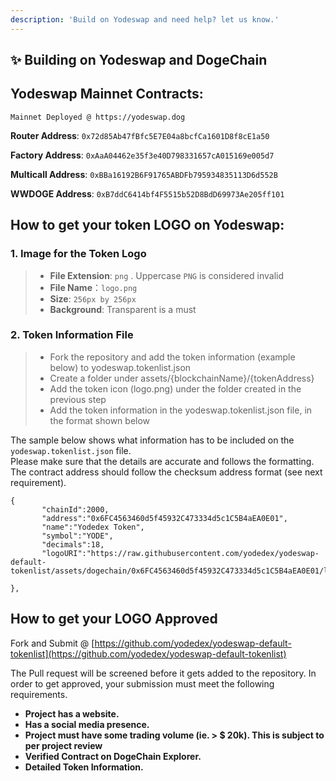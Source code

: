 ```yaml
---
description: 'Build on Yodeswap and need help? let us know.'
---
```


## ✨ Building on Yodeswap and DogeChain

## **Yodeswap Mainnet Contracts:**

`Mainnet Deployed @ https://yodeswap.dog`

**Router Address**: `0x72d85Ab47fBfc5E7E04a8bcfCa1601D8f8cE1a50`

**Factory Address**: `0xAaA04462e35f3e40D798331657cA015169e005d7`

**Multicall Address**: `0xBBa16192B6F91765ABDFb795934835113D6d552B`

**WWDOGE Address**: `0xB7ddC6414bf4F5515b52D8BdD69973Ae205ff101`

## How to get your token LOGO on Yodeswap:

### 1. Image for the Token Logo <a id="1-image-for-the-token-logo"></a>

> * **File Extension**: `png` . Uppercase `PNG` is considered invalid
> * **File Name**：`logo.png`
> * **Size**: `256px by 256px`
> * **Background**: Transparent is a must

### 2. Token Information File <a id="2-token-information-file"></a>

> * Fork the repository and add the token information (example below) to yodeswap.tokenlist.json
> * Create a folder under assets/{blockchainName}/{tokenAddress}
> * Add the token icon (logo.png) under the folder created in the previous step
> * Add the token information in the yodeswap.tokenlist.json file, in the format shown below

The sample below shows what information has to be included on the `yodeswap.tokenlist.json` file.  
Please make sure that the details are accurate and follows the formatting.  
The contract address should follow the checksum address format \(see next requirement\).

```
{
       "chainId":2000,
       "address":"0x6FC4563460d5f45932C473334d5c1C5B4aEA0E01",
       "name":"Yodedex Token",
       "symbol":"YODE",
       "decimals":18,
       "logoURI":"https://raw.githubusercontent.com/yodedex/yodeswap-default-tokenlist/assets/dogechain/0x6FC4563460d5f45932C473334d5c1C5B4aEA0E01/logo.png"

},

```

## How to get your LOGO Approved

Fork and Submit @ [https://github.com/yodedex/yodeswap-default-tokenlist](https://github.com/yodedex/yodeswap-default-tokenlist) 

The Pull request will be screened before it gets added to the repository. In order to get approved, your submission must meet the following requirements.

* **Project has a website.**
* **Has a social media presence.**
* **Project must have some trading volume (ie. > $ 20k). This is subject to per project review**
* **Verified Contract on DogeChain Explorer.**
* **Detailed Token Information.**
